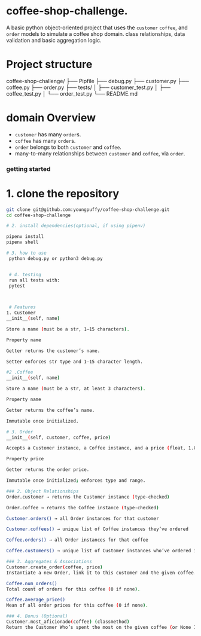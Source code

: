 # coffee-shop-challenge.

A basic python object-oriented project that uses the `customer` `coffee`, and `order` models to simulate a coffee shop domain. class relationships, data validation and basic aggregation logic.

# Project structure
coffee-shop-challenge/
├── Pipfile
├── debug.py
├── customer.py
├── coffee.py
├── order.py
├── tests/
│ ├── customer_test.py
│ ├── coffee_test.py
│ └── order_test.py
└── README.md

# domain Overview
- `customer` has many `order`s.
- `coffee` has many `order`s.
- `order` belongs to both `customer` and `coffee`.
- many-to-many relationships between `customer` and `coffee`, via `order`.

### getting started

# 1. clone the repository

```bash
git clone git@github.com:youngpuffy/coffee-shop-challenge.git
cd coffee-shop-challenge

# 2. install dependencies(optional, if using pipenv)

pipenv install
pipenv shell

# 3. how to use
 python debug.py or python3 debug.py


 # 4. testing
 run all tests with:
 pytest


 
 # Features
1. Customer
__init__(self, name)

Store a name (must be a str, 1–15 characters).

Property name

Getter returns the customer’s name.

Setter enforces str type and 1–15 character length.

#2 .Coffee
__init__(self, name)

Store a name (must be a str, at least 3 characters).

Property name

Getter returns the coffee’s name.

Immutable once initialized.

# 3. Order
__init__(self, customer, coffee, price)

Accepts a Customer instance, a Coffee instance, and a price (float, 1.0–10.0).

Property price

Getter returns the order price.

Immutable once initialized; enforces type and range.

### 2. Object Relationships
Order.customer → returns the Customer instance (type-checked)

Order.coffee → returns the Coffee instance (type-checked)

Customer.orders() → all Order instances for that customer

Customer.coffees() → unique list of Coffee instances they’ve ordered

Coffee.orders() → all Order instances for that coffee

Coffee.customers() → unique list of Customer instances who’ve ordered it

### 3. Aggregates & Associations
Customer.create_order(coffee, price)
Instantiate a new Order, link it to this customer and the given coffee.

Coffee.num_orders()
Total count of orders for this coffee (0 if none).

Coffee.average_price()
Mean of all order prices for this coffee (0 if none).

### 4. Bonus (Optional)
Customer.most_aficionado(coffee) (classmethod)
Return the Customer Who’s spent the most on the given coffee (or None If no orders)
